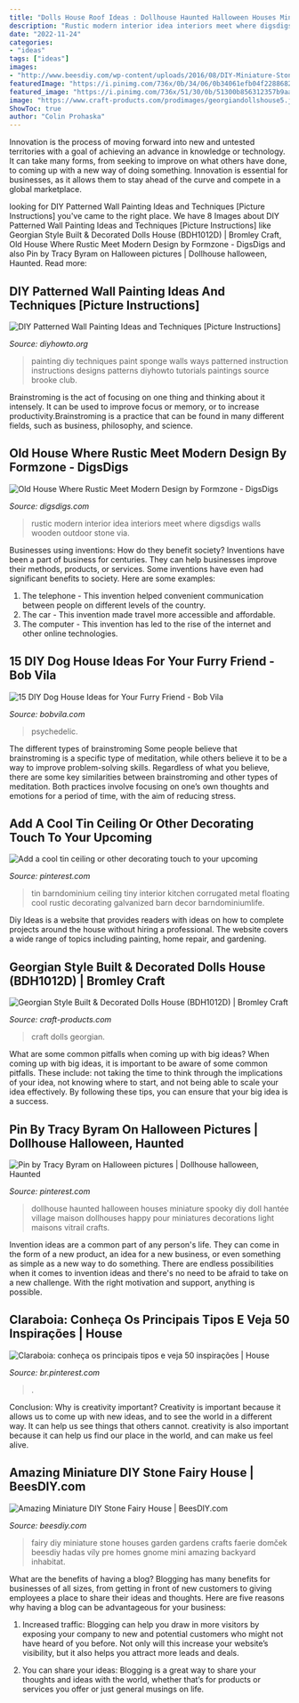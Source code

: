 ```yaml
---
title: "Dolls House Roof Ideas : Dollhouse Haunted Halloween Houses Miniature Spooky Diy Doll Hantée Village Maison Dollhouses Happy Pour Miniatures Decorations Light Maisons Vitrail Crafts"
description: "Rustic modern interior idea interiors meet where digsdigs walls wooden outdoor stone via"
date: "2022-11-24"
categories:
- "ideas"
tags: ["ideas"]
images:
- "http://www.beesdiy.com/wp-content/uploads/2016/08/DIY-Miniature-Stone-Fairy-House2.jpg"
featuredImage: "https://i.pinimg.com/736x/0b/34/06/0b34061efb04f22886824fa1a9344a10.jpg"
featured_image: "https://i.pinimg.com/736x/51/30/0b/51300b856312357b9aaf6abd590d2d01.jpg"
image: "https://www.craft-products.com/prodimages/georgiandollshouse5.jpg"
ShowToc: true
author: "Colin Prohaska"
---
```



Innovation is the process of moving forward into new and untested territories with a goal of achieving an advance in knowledge or technology. It can take many forms, from seeking to improve on what others have done, to coming up with a new way of doing something. Innovation is essential for businesses, as it allows them to stay ahead of the curve and compete in a global marketplace.

	

		
looking for DIY Patterned Wall Painting Ideas and Techniques [Picture Instructions] you've came to the right place. We have 8 Images about DIY Patterned Wall Painting Ideas and Techniques [Picture Instructions] like Georgian Style Built &amp; Decorated Dolls House (BDH1012D) | Bromley Craft, Old House Where Rustic Meet Modern Design by Formzone - DigsDigs and also Pin by Tracy Byram on Halloween pictures | Dollhouse halloween, Haunted. Read more:
		
    
## DIY Patterned Wall Painting Ideas And Techniques [Picture Instructions]

<img loading=lazy src="http://www.diyhowto.org/wp-content/uploads/DIY-Sponge-Wall-Painting-Instruction-DIY-Wall-Painting-Ideas-Techniques-Tutorials-DIYHowto.jpg" onerror="this.onerror=null;this.src='https://tse2.mm.bing.net/th?id=OIP.W3OlO7hOUrBsHhXpny-tbwHaJ8&amp;pid=15.1';" alt="DIY Patterned Wall Painting Ideas and Techniques [Picture Instructions]">

_Source: diyhowto.org_

>painting diy techniques paint sponge walls ways patterned instruction instructions designs patterns diyhowto tutorials paintings source brooke club. 

	

Brainstroming is the act of focusing on one thing and thinking about it intensely. It can be used to improve focus or memory, or to increase productivity.Brainstroming is a practice that can be found in many different fields, such as business, philosophy, and science.

    
## Old House Where Rustic Meet Modern Design By Formzone - DigsDigs

<img loading=lazy src="http://www.digsdigs.com/photos/old-house-where-rustic-meet-modern-design-8.jpg" onerror="this.onerror=null;this.src='https://tse4.mm.bing.net/th?id=OIP.hdwY1kNiLn24-63aq1YYWgHaKO&amp;pid=15.1';" alt="Old House Where Rustic Meet Modern Design by Formzone - DigsDigs">

_Source: digsdigs.com_

>rustic modern interior idea interiors meet where digsdigs walls wooden outdoor stone via. 

	

Businesses using inventions: How do they benefit society?
Inventions have been a part of business for centuries. They can help businesses improve their methods, products, or services.  Some inventions have even had significant benefits to society. Here are some examples: 
1. The telephone - This invention helped convenient communication between people on different levels of the country.
2. The car - This invention made travel more accessible and affordable.
3. The computer - This invention has led to the rise of the internet and other online technologies.

    
## 15 DIY Dog House Ideas For Your Furry Friend - Bob Vila

<img loading=lazy src="https://empire-s3-production.bobvila.com/slides/43005/original/Psychedelic_Paint_job_dog_house.jpg?1624446691" onerror="this.onerror=null;this.src='https://tse1.mm.bing.net/th?id=OIP.aqIeD_-WrEaan8xOlZXknQHaJ4&amp;pid=15.1';" alt="15 DIY Dog House Ideas for Your Furry Friend - Bob Vila">

_Source: bobvila.com_

>psychedelic. 

	

The different types of brainstroming
Some people believe that brainstroming is a specific type of meditation, while others believe it to be a way to improve problem-solving skills. Regardless of what you believe, there are some key similarities between brainstroming and other types of meditation. Both practices involve focusing on one’s own thoughts and emotions for a period of time, with the aim of reducing stress.

    
## Add A Cool Tin Ceiling Or Other Decorating Touch To Your Upcoming

<img loading=lazy src="https://i.pinimg.com/736x/62/91/ce/6291cef0bfec2e404f3f32510b20c9c1.jpg" onerror="this.onerror=null;this.src='https://tse2.mm.bing.net/th?id=OIP.bIReeYF-FdZNm8OD8WS45QHaL5&amp;pid=15.1';" alt="Add a cool tin ceiling or other decorating touch to your upcoming">

_Source: pinterest.com_

>tin barndominium ceiling tiny interior kitchen corrugated metal floating cool rustic decorating galvanized barn decor barndominiumlife. 

	

Diy Ideas is a website that provides readers with ideas on how to complete projects around the house without hiring a professional. The website covers a wide range of topics including painting, home repair, and gardening. 

    
## Georgian Style Built &amp; Decorated Dolls House (BDH1012D) | Bromley Craft

<img loading=lazy src="https://www.craft-products.com/prodimages/georgiandollshouse5.jpg" onerror="this.onerror=null;this.src='https://tse1.mm.bing.net/th?id=OIP.CtyedEC9QGN7I-LviYvYKwHaHa&amp;pid=15.1';" alt="Georgian Style Built &amp; Decorated Dolls House (BDH1012D) | Bromley Craft">

_Source: craft-products.com_

>craft dolls georgian. 

	

What are some common pitfalls when coming up with big ideas?
When coming up with big ideas, it is important to be aware of some common pitfalls. These include: not taking the time to think through the implications of your idea, not knowing where to start, and not being able to scale your idea effectively. By following these tips, you can ensure that your big idea is a success.

    
## Pin By Tracy Byram On Halloween Pictures | Dollhouse Halloween, Haunted

<img loading=lazy src="https://i.pinimg.com/736x/0b/34/06/0b34061efb04f22886824fa1a9344a10.jpg" onerror="this.onerror=null;this.src='https://tse1.mm.bing.net/th?id=OIP.QVnkis_8ygfB18N0Ydj26AHaNK&amp;pid=15.1';" alt="Pin by Tracy Byram on Halloween pictures | Dollhouse halloween, Haunted">

_Source: pinterest.com_

>dollhouse haunted halloween houses miniature spooky diy doll hantée village maison dollhouses happy pour miniatures decorations light maisons vitrail crafts. 

	

Invention ideas are a common part of any person's life. They can come in the form of a new product, an idea for a new business, or even something as simple as a new way to do something. There are endless possibilities when it comes to invention ideas and there's no need to be afraid to take on a new challenge. With the right motivation and support, anything is possible.

    
## Claraboia: Conheça Os Principais Tipos E Veja 50 Inspirações | House

<img loading=lazy src="https://i.pinimg.com/736x/51/30/0b/51300b856312357b9aaf6abd590d2d01.jpg" onerror="this.onerror=null;this.src='https://tse4.mm.bing.net/th?id=OIP.nQ5U3ntylihp0JSQyx1uRwHaJ4&amp;pid=15.1';" alt="Claraboia: conheça os principais tipos e veja 50 inspirações | House">

_Source: br.pinterest.com_

>. 

	

Conclusion: Why is creativity important?
Creativity is important because it allows us to come up with new ideas, and to see the world in a different way. It can help us see things that others cannot. creativity is also important because it can help us find our place in the world, and can make us feel alive.

    
## Amazing Miniature DIY Stone Fairy House | BeesDIY.com

<img loading=lazy src="http://www.beesdiy.com/wp-content/uploads/2016/08/DIY-Miniature-Stone-Fairy-House2.jpg" onerror="this.onerror=null;this.src='https://tse1.mm.bing.net/th?id=OIP.8g-ZVxDbdOI4YXlEFg34gQHaMz&amp;pid=15.1';" alt="Amazing Miniature DIY Stone Fairy House | BeesDIY.com">

_Source: beesdiy.com_

>fairy diy miniature stone houses garden gardens crafts faerie domček beesdiy hadas víly pre homes gnome mini amazing backyard inhabitat. 

	

What are the benefits of having a blog?
Blogging has many benefits for businesses of all sizes, from getting in front of new customers to giving employees a place to share their ideas and thoughts. Here are five reasons why having a blog can be advantageous for your business: 
1. Increased traffic: Blogging can help you draw in more visitors by exposing your company to new and potential customers who might not have heard of you before. Not only will this increase your website’s visibility, but it also helps you attract more leads and deals. 

2. You can share your ideas: Blogging is a great way to share your thoughts and ideas with the world, whether that’s for products or services you offer or just general musings on life.

